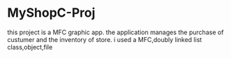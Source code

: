 # MyShopC-Proj
this project is a MFC graphic app. the application manages the purchase of custumer and the inventory of store. i used a MFC,doubly linked list
class,object,file

